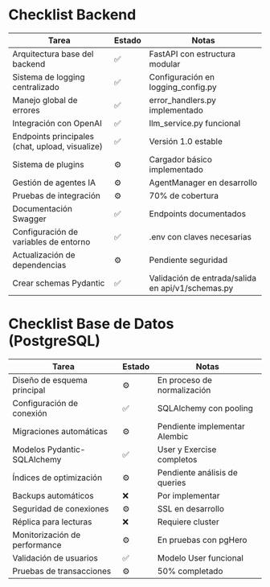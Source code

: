 # Checklist Backend

Tarea | Estado | Notas
--- | --- | ---
Arquitectura base del backend | ✅ | FastAPI con estructura modular
Sistema de logging centralizado | ✅ | Configuración en logging_config.py
Manejo global de errores | ✅ | error_handlers.py implementado
Integración con OpenAI | ✅ | llm_service.py funcional
Endpoints principales (chat, upload, visualize) | ✅ | Versión 1.0 estable
Sistema de plugins | ⚙️ | Cargador básico implementado
Gestión de agentes IA | ⚙️ | AgentManager en desarrollo
Pruebas de integración | ⚙️ | 70% de cobertura
Documentación Swagger | ✅ | Endpoints documentados
Configuración de variables de entorno | ✅ | .env con claves necesarias
Actualización de dependencias | ⚙️ | Pendiente seguridad
Crear schemas Pydantic | ✅ | Validación de entrada/salida en api/v1/schemas.py

# Checklist Base de Datos (PostgreSQL)

Tarea | Estado | Notas
--- | --- | ---
Diseño de esquema principal | ⚙️ | En proceso de normalización
Configuración de conexión | ✅ | SQLAlchemy con pooling
Migraciones automáticas | ⚙️ | Pendiente implementar Alembic
Modelos Pydantic-SQLAlchemy | ✅ | User y Exercise completos
Índices de optimización | ⚙️ | Pendiente análisis de queries
Backups automáticos | ❌ | Por implementar
Seguridad de conexiones | ⚙️ | SSL en desarrollo
Réplica para lecturas | ❌ | Requiere cluster
Monitorización de performance | ⚙️ | En pruebas con pgHero
Validación de usuarios | ✅ | Modelo User funcional
Pruebas de transacciones | ⚙️ | 50% completado